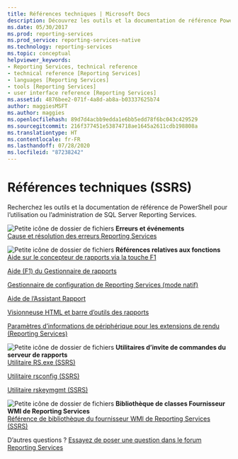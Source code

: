 ```yaml
---
title: Références techniques | Microsoft Docs
description: Découvrez les outils et la documentation de référence PowerShell concernant l’utilisation et l’administration de SQL Server Reporting Services.
ms.date: 05/30/2017
ms.prod: reporting-services
ms.prod_service: reporting-services-native
ms.technology: reporting-services
ms.topic: conceptual
helpviewer_keywords:
- Reporting Services, technical reference
- technical reference [Reporting Services]
- languages [Reporting Services]
- tools [Reporting Services]
- user interface reference [Reporting Services]
ms.assetid: 4876bee2-071f-4a8d-ab8a-b03337625b74
author: maggiesMSFT
ms.author: maggies
ms.openlocfilehash: 89d7d4acbb9edda1e6bb5edd78f6bc043c429529
ms.sourcegitcommit: 216f377451e53874718ae1645a2611cdb198808a
ms.translationtype: HT
ms.contentlocale: fr-FR
ms.lasthandoff: 07/28/2020
ms.locfileid: "87238242"
---
```

# <a name="technical-reference-ssrs"></a>Références techniques (SSRS)

  Recherchez les outils et la documentation de référence de PowerShell pour l’utilisation ou l’administration de SQL Server Reporting Services.  
  
 ![Petite icône de dossier de fichiers](https://docs.microsoft.com/analysis-services/analysis-services/media/filefolder-small.png "Petite icône de dossier de fichiers") **Erreurs et événements**  
 [Cause et résolution des erreurs Reporting Services](../reporting-services/troubleshooting/cause-and-resolution-of-reporting-services-errors.md)  
  
 ![Petite icône de dossier de fichiers](https://docs.microsoft.com/analysis-services/analysis-services/media/filefolder-small.png "Petite icône de dossier de fichiers") **Références relatives aux fonctions**  
 [Aide sur le concepteur de rapports via la touche F1](../reporting-services/tools/report-designer-f1-help.md)  
  
 [Aide (F1) du Gestionnaire de rapports](https://msdn.microsoft.com/library/e0137273-85b8-45f0-83e5-38a50481768f)  
  
 [Gestionnaire de configuration de Reporting Services &#40;mode natif&#41;](../reporting-services/install-windows/reporting-services-configuration-manager-native-mode.md)  
  
 [Aide de l’Assistant Rapport](https://msdn.microsoft.com/library/68287bcf-f91a-429f-bb7c-48c029b041fa)  
  
 [Visionneuse HTML et barre d’outils des rapports](../reporting-services/html-viewer-and-the-report-toolbar.md)  
  
 [Paramètres d’informations de périphérique pour les extensions de rendu &#40;Reporting Services&#41;](../reporting-services/device-information-settings-for-rendering-extensions-reporting-services.md)  
  
 ![Petite icône de dossier de fichiers](https://docs.microsoft.com/analysis-services/analysis-services/media/filefolder-small.png "Petite icône de dossier de fichiers") **Utilitaires d’invite de commandes du serveur de rapports**  
 [Utilitaire RS.exe &#40;SSRS&#41;](../reporting-services/tools/rs-exe-utility-ssrs.md)  
  
 [Utilitaire rsconfig &#40;SSRS&#41;](../reporting-services/tools/rsconfig-utility-ssrs.md)  
  
 [Utilitaire rskeymgmt &#40;SSRS&#41;](../reporting-services/tools/rskeymgmt-utility-ssrs.md)  
  
 ![Petite icône de dossier de fichiers](https://docs.microsoft.com/analysis-services/analysis-services/media/filefolder-small.png "Petite icône de dossier de fichiers") **Bibliothèque de classes Fournisseur WMI de Reporting Services**  
 [Référence de bibliothèque du fournisseur WMI de Reporting Services &#40;SSRS&#41;](../reporting-services/wmi-provider-library-reference/reporting-services-wmi-provider-library-reference-ssrs.md)  

D’autres questions ? [Essayez de poser une question dans le forum Reporting Services](https://go.microsoft.com/fwlink/?LinkId=620231)
